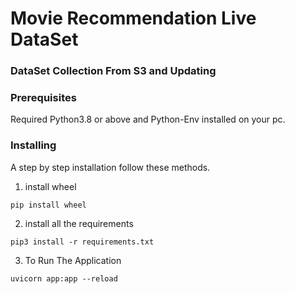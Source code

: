 # Movie Recommendation Live DataSet

### DataSet Collection From S3 and Updating

### Prerequisites <a name = "prerequisites"></a>

Required Python3.8 or above and Python-Env installed on your pc.

### Installing <a name = "installing"></a>

A step by step installation follow these methods.

1. install wheel

```
pip install wheel
```

2. install all the requirements

```
pip3 install -r requirements.txt
```

3. To Run The Application

```
uvicorn app:app --reload
```